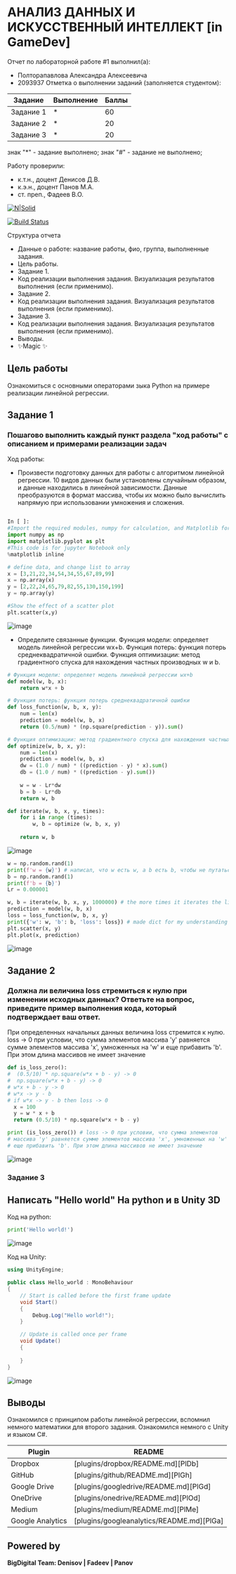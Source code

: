 # АНАЛИЗ ДАННЫХ И ИСКУССТВЕННЫЙ ИНТЕЛЛЕКТ [in GameDev]
Отчет по лабораторной работе #1 выполнил(а):
- Полторапавлова Александра Алексеевича
- 2093937
Отметка о выполнении заданий (заполняется студентом):

| Задание | Выполнение | Баллы |
| ------ | ------ | ------ |
| Задание 1 | * | 60 |
| Задание 2 | * | 20 |
| Задание 3 | * | 20 |

знак "*" - задание выполнено; знак "#" - задание не выполнено;

Работу проверили:
- к.т.н., доцент Денисов Д.В.
- к.э.н., доцент Панов М.А.
- ст. преп., Фадеев В.О.

[![N|Solid](https://cldup.com/dTxpPi9lDf.thumb.png)](https://nodesource.com/products/nsolid)

[![Build Status](https://travis-ci.org/joemccann/dillinger.svg?branch=master)](https://travis-ci.org/joemccann/dillinger)

Структура отчета

- Данные о работе: название работы, фио, группа, выполненные задания.
- Цель работы.
- Задание 1.
- Код реализации выполнения задания. Визуализация результатов выполнения (если применимо).
- Задание 2.
- Код реализации выполнения задания. Визуализация результатов выполнения (если применимо).
- Задание 3.
- Код реализации выполнения задания. Визуализация результатов выполнения (если применимо).
- Выводы.
- ✨Magic ✨

## Цель работы
Ознакомиться с основными операторами зыка Python на примере реализации линейной регрессии.

## Задание 1
### Пошагово выполнить каждый пункт раздела "ход работы" с описанием и примерами реализации задач
Ход работы:
- Произвести подготовку данных для работы с алгоритмом линейной регрессии. 10 видов данных были установлены случайным образом, и данные находились в линейной зависимости. Данные преобразуются в формат массива, чтобы их можно было вычислить напрямую при использовании умножения и сложения.

```py

In [ ]:
#Import the required modules, numpy for calculation, and Matplotlib for drawing
import numpy as np
import matplotlib.pyplot as plt
#This code is for jupyter Notebook only
%matplotlib inline

# define data, and change list to array
x = [3,21,22,34,54,34,55,67,89,99]
x = np.array(x)
y = [2,22,24,65,79,82,55,130,150,199]
y = np.array(y)

#Show the effect of a scatter plot
plt.scatter(x,y)

```
![image](https://user-images.githubusercontent.com/98959447/194002877-13868740-9794-4fae-9a9d-60cde41638bd.png)

- Определите связанные функции. Функция модели: определяет модель линейной регрессии wx+b. Функция потерь: функция потерь среднеквадратичной ошибки. Функция оптимизации: метод градиентного спуска для нахождения частных производных w и b.
```py
# Функция модели: определяет модель линейной регрессии wx+b
def model(w, b, x):
    return w*x + b

# Функция потерь: функция потерь среднеквадратичной ошибки
def loss_function(w, b, x, y):
    num = len(x)
    prediction = model(w, b, x)
    return (0.5/num) * (np.square(prediction - y)).sum()

# Функция оптимизации: метод градиентного спуска для нахождения частных производных w и b.
def optimize(w, b, x, y):
    num = len(x)
    prediction = model(w, b, x)
    dw = (1.0 / num) * ((prediction - y) * x).sum()
    db = (1.0 / num) * ((prediction - y).sum())
    
    w = w - Lr*dw
    b = b - Lr*db
    return w, b

def iterate(w, b, x, y, times):
    for i in range (times):
        w, b = optimize (w, b, x, y)
        
    return w, b
```
![image](https://user-images.githubusercontent.com/98959447/194003345-1a5dc310-5fb0-4224-a997-c3895919b5bb.png)

```py
w = np.random.rand(1)
print(f'w = {w}') # написал, что w есть w, а b есть b, чтобы не путаться
b = np.random.rand(1)
print(f'b = {b}')
Lr = 0.000001

w, b = iterate(w, b, x, y, 1000000) # the more times it iterates the line is more correct
prediction = model(w, b, x)
loss = loss_function(w, b, x, y)
print({'w': w, 'b': b, 'loss': loss}) # made dict for my understanding
plt.scatter(x, y)
plt.plot(x, prediction)
```
![image](https://user-images.githubusercontent.com/98959447/194004381-9bb72289-ec1c-424a-9642-a2b0fff460fd.png)



## Задание 2
### Должна ли величина loss стремиться к нулю при изменении исходных данных? Ответьте на вопрос, приведите пример выполнения кода, который подтверждает ваш ответ.

При определенных начальных данных величина loss стремится к нулю. loss -> 0 при условии, что сумма элементов массива 'y' равняется сумме элементов массива 'x', умноженных на 'w' и еще прибавить 'b'. При этом длина массивов не имеет значение

```py
def is_loss_zero():
#  (0.5/10) * np.square(w*x + b - y) -> 0
#  np.square(w*x + b - y) -> 0
# w*x + b - y -> 0
# w*x -> y - b
# if w*x -> y - b then loss -> 0
  x = 100
  y = w * x + b
  return (0.5/10) * np.square(w*x + b - y)

print (is_loss_zero()) # loss -> 0 при условии, что сумма элементов 
# массива 'y' равняется сумме элементов массива 'x', умноженных на 'w' и 
# еще прибавить 'b'. При этом длина массивов не имеет значение

```
![image](https://user-images.githubusercontent.com/98959447/194005285-48a553c1-c425-4a34-803f-17bf27f346fe.png)

### Задание 3
## Написать "Hello world" На python и в Unity 3D

Код на python:
```py
print('Hello world!')
```

![image](https://user-images.githubusercontent.com/98959447/194006464-a9e22eca-b231-4cf5-bf59-46904c28ddd0.png)

Код на Unity:
```cs
using UnityEngine;

public class Hello_world : MonoBehaviour
{
    // Start is called before the first frame update
    void Start()
    {
        Debug.Log("Hello world!");
    }

    // Update is called once per frame
    void Update()
    {
        
    }
}

```

![image](https://user-images.githubusercontent.com/98959447/194013395-5fd4dbdc-fe63-455e-b60d-16e605594f85.png)


## Выводы
Ознакомился с принципом работы линейной регрессии, вспомнил немного математики для второго задания. Ознакомился немного с Unity и языком C#.

| Plugin | README |
| ------ | ------ |
| Dropbox | [plugins/dropbox/README.md][PlDb] |
| GitHub | [plugins/github/README.md][PlGh] |
| Google Drive | [plugins/googledrive/README.md][PlGd] |
| OneDrive | [plugins/onedrive/README.md][PlOd] |
| Medium | [plugins/medium/README.md][PlMe] |
| Google Analytics | [plugins/googleanalytics/README.md][PlGa] |

## Powered by

**BigDigital Team: Denisov | Fadeev | Panov**
